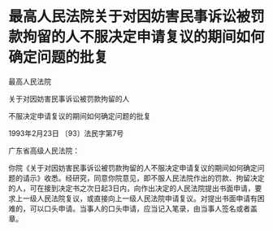 # 最高人民法院关于对因妨害民事诉讼被罚款拘留的人不服决定申请复议的期间如何确定问题的批复

<!-- INFO END -->

最高人民法院

关于对因妨害民事诉讼被罚款拘留的人

不服决定申请复议的期间如何确定问题的批复

1993年2月23日 〔93〕法民字第7号

广东省高级人民法院：

你院《关于对因妨害民事诉讼被罚款拘留的人不服决定申请复议的期间如何确定问题的请示》收悉。经研究，同意你院意见，即不服人民法院作出的罚款、拘留决定的人，可在接到决定书之次日起3日内，向作出决定的人民法院提出书面申请，要求上一级人民法院复议，或直接向上一级人民法院申请复议。对提出书面申请有困难的，可以口头申请。当事人的口头申请，应当记入笔录，由当事人签名或者盖章。
